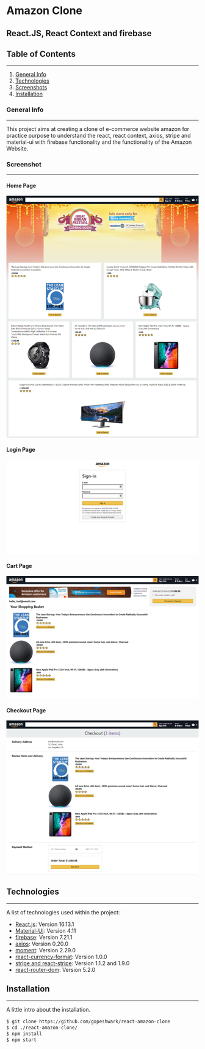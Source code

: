 # Amazon Clone

## React.JS, React Context and firebase

## Table of Contents

---

1. [General Info](#general-info)
2. [Technologies](#technologies)
3. [Screenshots](#screenshot)
4. [Installation](#installation)

### General Info

---

This project aims at creating a clone of e-commerce website amazon for practice purpose to understand the react, react context, axios, stripe and material-ui with firebase functionality and the functionality of the Amazon Website.

### Screenshot

---

#### Home Page

![Home Page](public/images/home.PNG)

#### Login Page

![Login Page](public/images/login.PNG)

#### Cart Page

![Cart Page](public/images/cart.PNG)

#### Checkout Page

![Checkout Page](public/images/checkout.PNG)

## Technologies

---

A list of technologies used within the project:

- [React.js](https://reactjs.org/): Version 16.13.1
- [Material-UI](https://material-ui.com/): Version 4.11
- [firebase](https://firebase.google.com/): Version 7.21.1
- [axios](https://axios-http.com/): Version 0.20.0
- [moment](https://momentjs.com/): Version 2.29.0
- [react-currency-format](https://github.com/mohitgupta8888/react-currency-format): Version 1.0.0
- [stripe and react-stripe](https://stripe.com/docs/stripe-js/react): Version 1.1.2 and 1.9.0
- [react-router-dom](https://reactrouter.com/web/guides/quick-start): Version 5.2.0

## Installation

---

A little intro about the installation.

```
$ git clone https://github.com/gopeshwark/react-amazon-clone
$ cd ./react-amazon-clone/
$ npm install
$ npm start
```
